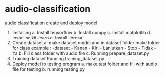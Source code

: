 # audio-classification
audio classification create and deploy model
1. Installing
   a. Install tensorflow
   b. Install numpy
   c. Install matplotlib
   d. Install scikit-learn
   e. Install librosa
2. Create dataset
   a. make dataset model and in dataset folder make folder for class
      example :
                -dataset 
                   - Kanan
                   - Kiri
                   - Lanjutkan
                   - Stop
                   - Tidak
                   - Ya
   b. Fill class folder with audio file
   c. Running prepare_dataset.py
3. Training dataset
   Running training_dataset.py
4. Deploy model to testing program
   a. make test folder and fill with audio file for testing
   b. running testing.py
   
